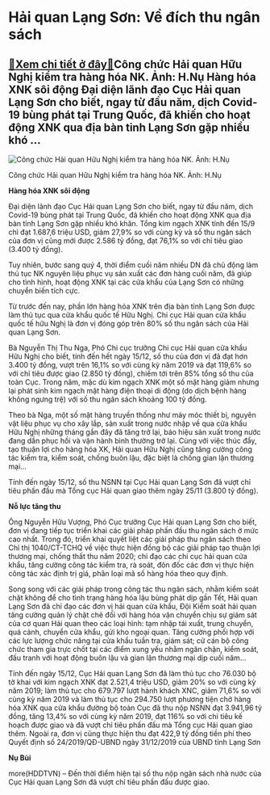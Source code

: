 Hải quan Lạng Sơn: Về đích thu ngân sách
========================================

[:gift:Xem chi tiết ở đây:gift:](https://hddtvn.com/hai-quan-lang-son-ve-dich-thu-ngan-sach-2/)Công chức Hải quan Hữu Nghị kiểm tra hàng hóa NK. Ảnh: H.Nụ Hàng hóa XNK sôi động Đại diện lãnh đạo Cục Hải quan Lạng Sơn cho biết, ngay từ đầu năm, dịch Covid-19 bùng phát tại Trung Quốc, đã khiến cho hoạt động XNK qua địa bàn tỉnh Lạng Sơn gặp nhiều khó …
-----------------------------------------------------------------------------------------------------------------------------------------------------------------------------------------------------------------------------------------------------------------





![Công chức Hải quan Hữu Nghị kiểm tra hàng hóa NK. 	Ảnh: H.Nụ](https://hddtvn.com/wp-content/uploads/2021/01/5146_5-2748_IMG_4271-2.jpg "Công chức Hải quan Hữu Nghị kiểm tra hàng hóa NK. 	Ảnh: H.Nụ")


Công chức Hải quan Hữu Nghị kiểm tra hàng hóa NK. Ảnh: H.Nụ



**Hàng hóa XNK sôi động**


Đại diện lãnh đạo Cục Hải quan Lạng Sơn cho biết, ngay từ đầu năm, dịch Covid-19 bùng phát tại Trung Quốc, đã khiến cho hoạt động XNK qua địa bàn tỉnh Lạng Sơn gặp nhiều khó khăn. Tổng kim ngạch XNK tính đến 15/9 chỉ đạt 1.687,6 triệu USD, giảm 27,9% so với cùng kỳ và số thu ngân sách của đơn vị cũng mới được 2.586 tỷ đồng, đạt 76,1% so với chỉ tiêu giao (3.400 tỷ đồng).


Tuy nhiên, bước sang quý 4, thời điểm cuối năm nhiều DN đã chủ động làm thủ tục NK nguyên liệu phục vụ sản xuất các đơn hàng cuối năm, đã giúp cho tình hình, hoạt động XNK tại các cửa khẩu của Lạng Sơn có những chuyển biến tích cực.


Từ trước đến nay, phần lớn hàng hóa XNK trên địa bàn tỉnh Lạng Sơn được làm thủ tục qua cửa khẩu quốc tế Hữu Nghị. Chi cục Hải quan cửa khẩu quốc tế hữu Nghị là đơn vị đóng góp trên 80% số thu ngân sách của Hải quan Lạng Sơn.


Bà Nguyễn Thị Thu Nga, Phó Chi cục trưởng Chi cục Hải quan cửa khẩu Hữu Nghị cho biết, tính đến hết ngày 15/12, số thu của đơn vị đã đạt hơn 3.400 tỷ đồng, vượt trên 16,1% so với cùng kỳ năm 2019 và đạt 119,6% so với chỉ tiêu được giao (2.850 tỷ đồng), chiếm tới trên 85% tổng số thu của toàn Cục. Trong năm, mặc dù kim ngạch XNK một số mặt hàng giảm nhưng lại phát sinh kim ngạch mặt hàng điện thoại di động (do dịch bệnh hàng không ngưng trệ) với số thu ngân sách khoảng 100 tỷ đồng.


Theo bà Nga, một số mặt hàng truyền thống như máy móc thiết bị, nguyên vật liệu phục vụ cho xây lắp, sản xuất trong nước nhập về qua cửa khẩu Hữu Nghị những tháng gần đây đã tăng trở lại, báo hiệu sản xuất trong nước đang dần phục hồi và vận hành bình thường trở lại. Cùng với việc thúc đẩy, tạo thuận lợi cho hàng hóa XK, Hải quan Hữu Nghị cũng tăng cường công tác kiểm tra, kiểm soát, chống buôn lậu, đặc biệt là chống gian lận thương mại…


Tính đến ngày 15/12, số thu NSNN tại Cục Hải quan Lạng Sơn đã vượt chỉ tiêu phấn đấu mà Tổng cục Hải quan giao thêm ngày 25/11 (3.800 tỷ đồng).


**Nỗ lực tăng thu**


Ông Nguyễn Hữu Vượng, Phó Cục trưởng Cục Hải quan Lạng Sơn cho biết, đơn vị đang tiếp tục triển khai các giải pháp phấn đấu thu ngân sách ở mức cao nhất. Trong đó, triển khai quyết liệt các giải pháp thu ngân sách theo Chỉ thị 1040/CT-TCHQ về việc thực hiện đồng bộ các giải pháp tạo thuận lợi thương mại, chống thất thu năm 2020; chỉ đạo các chi cục hải quan cửa khẩu, tăng cường công tác kiểm tra, rà soát, đôn đốc các đơn vị thực hiện công tác xác định trị giá, phân loại mã số hàng hóa theo quy định.


Song song với các giải pháp trong công tác thu ngân sách, nhằm kiểm soát chặt không để cho tình trạng hàng hóa lậu bùng phát dịp gần Tết, Hải quan Lạng Sơn đã chỉ đạo các đơn vị hải quan cửa khẩu, Đội Kiểm soát hải quan tăng cường quản lý chặt chẽ đối với hàng hóa vận chuyển chịu sự giám sát của cơ quan Hải quan theo các loại hình: tạm nhập tái xuất, trung chuyển, quá cảnh, chuyển cửa khẩu, gửi kho ngoại quan. Tăng cường phối hợp với các lực lượng chức năng tại cửa khẩu tuần tra, giám sát; cử cán bộ công chức tham gia trực chốt tại các điểm xung yếu nhằm ngăn chặn, kiểm soát, đấu tranh với hoạt động buôn lậu và gian lận thương mại dịp cuối năm…





Tính đến ngày 15/12, Cục Hải quan Lạng Sơn đã làm thủ tục cho 76.030 bộ tờ khai với kim ngạch XNK đạt 2.521,4 triệu USD, giảm 20% so với cùng kỳ năm 2019; làm thủ tục cho 679.797 lượt hành khách XNC, giảm 71,6% so với cùng kỳ năm 2019 và làm thủ tục cho 294.750 lượt phương tiện chở hàng hóa XNK qua cửa khẩu đường bộ toàn Cục đã thu nộp NSNN đạt 3.941,96 tỷ đồng, tăng 13,4% so với cùng kỳ năm 2019, đạt 116% so với chỉ tiêu kế hoạch được giao và đã vượt chỉ tiêu phấn đấu mà Tổng cục Hải quan giao thêm. Ngoài ra, đơn vị cũng thực hiện thu đạt 422,9 tỷ đồng tiền phí theo Quyết định số 24/2019/QĐ-UBND ngày 31/12/2019 của UBND tỉnh Lạng Sơn




**Nụ Bùi**



more(HDDTVN) – Đến thời điểm hiện tại số thu nộp ngân sách nhà nước của Cục Hải quan Lạng Sơn đã vượt chỉ tiêu phấn đấu được giao.

